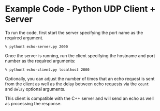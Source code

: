 # Example Code - Python UDP Client + Server

To run the code, first start the server specifying the port name as the required argument.

```
% python3 echo-server.py 2000
```

Once the server is running, run the client specifying the hostname and port number as the required arguments:

```
% python3 echo-client.py localhost 2000
```

Optionally, you can adjust the number of times that an echo request is sent from the client as well as the delay between echo requests via the `count` and `delay` optional arguments.

This client is compatible with the C++ server and will send an echo as well as processing
the response.